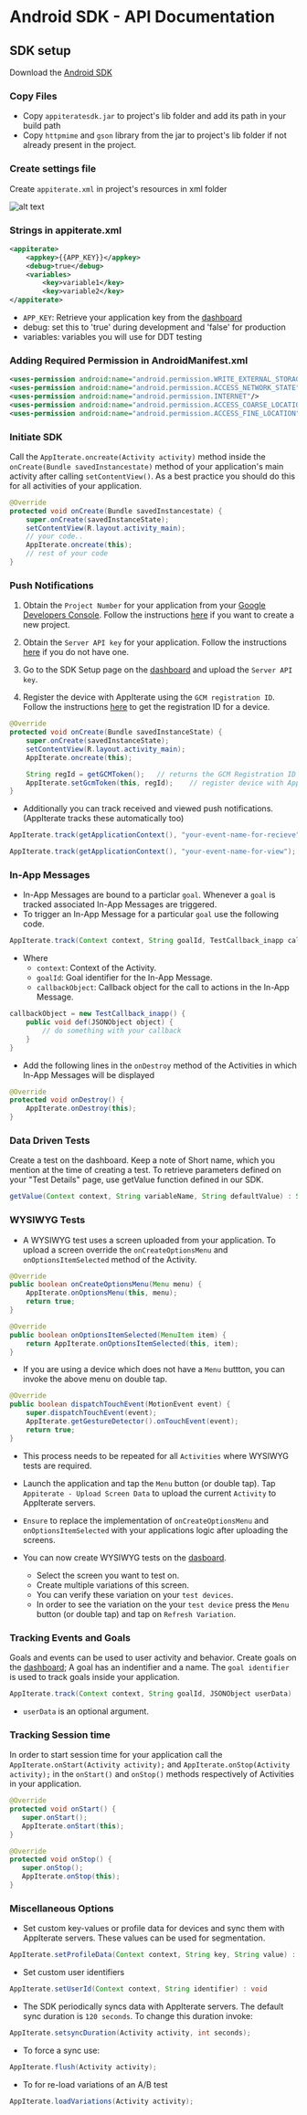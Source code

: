 # Android SDK - API Documentation

## SDK setup

Download the [Android SDK](http://appiterate.com/android/latest)

### Copy Files

* Copy `appiteratesdk.jar` to project's lib folder and add its path in your build path
* Copy `httpmime` and `gson` library from the jar to project's lib folder if not already present in the project.

### Create settings file

Create `appiterate.xml` in project's resources in xml folder

![alt text](img/appiterate-xml.png "appiterate.xml")

### Strings in appiterate.xml

```XML
<appiterate>
    <appkey>{{APP_KEY}}</appkey>
    <debug>true</debug>
    <variables>
        <key>variable1</key>
        <key>variable2</key>
</appiterate>
```

* `APP_KEY`: Retrieve your application key from the
<a href="http://dashboard.appiterate.com" target="_blank">dashboard</a>
* debug: set this to 'true' during development and 'false' for production
* variables: variables you will use for DDT testing

### Adding Required Permission in AndroidManifest.xml

```XML
<uses-permission android:name="android.permission.WRITE_EXTERNAL_STORAGE"/>
<uses-permission android:name="android.permission.ACCESS_NETWORK_STATE"/>
<uses-permission android:name="android.permission.INTERNET"/>
<uses-permission android:name="android.permission.ACCESS_COARSE_LOCATION" />
<uses-permission android:name="android.permission.ACCESS_FINE_LOCATION" />
```

### Initiate SDK

Call the `AppIterate.oncreate(Activity activity)` method inside the `onCreate(Bundle savedInstancestate)` method of your application's main activity after calling `setContentView()`. As a best practice you should do this for all activities of your application.

```JAVA
@Override
protected void onCreate(Bundle savedInstancestate) {
    super.onCreate(savedInstanceState);
    setContentView(R.layout.activity_main);
    // your code..
    AppIterate.oncreate(this);
    // rest of your code
}
```

### Push Notifications

1. Obtain the `Project Number` for your application from your [Google Developers Console](https://cloud.google.com/console). Follow the instructions [here](http://developer.android.com/google/gcm/gs.html#create-proj) if you want to create a new project.

2. Obtain the `Server API key` for your application. Follow the instructions [here](http://developer.android.com/google/gcm/gs.html#access-key) if you do not have one.

3. Go to the SDK Setup page on the [dashboard](http://dashboard.appiterate.com) and upload the `Server API key`.

4. Register the device with AppIterate using the `GCM registration ID`. Follow the instructions [here](http://developer.android.com/google/gcm/client.html#sample-register) to get the registration ID for a device.

```JAVA
@Override
protected void onCreate(Bundle savedInstanceState) {
    super.onCreate(savedInstanceState);
    setContentView(R.layout.activity_main);
    AppIterate.oncreate(this);

    String regId = getGCMToken();   // returns the GCM Registration ID of the device
    AppIterate.setGcmToken(this, regId);    // register device with AppIterate
}
```

* Additionally you can track received and viewed push notifications. (AppIterate tracks these automatically too)

```JAVA
AppIterate.track(getApplicationContext(), "your-event-name-for-recieve");
```

```JAVA
AppIterate.track(getApplicationContext(), "your-event-name-for-view");
```

### In-App Messages

* In-App Messages are bound to a particlar `goal`. Whenever a `goal` is tracked associated In-App Messages are triggered.
* To trigger an In-App Message for a particular `goal` use the following code.

```JAVA
AppIterate.track(Context context, String goalId, TestCallback_inapp callbackObject)
```

* Where
    * `context`: Context of the Activity.
    * `goalId`: Goal identifier for the In-App Message.
    * `callbackObject`: Callback object for the call to actions in the In-App Message.

```java
callbackObject = new TestCallback_inapp() {
    public void def(JSONObject object) {
        // do something with your callback
    }
}
```

* Add the following lines in the `onDestroy` method of the Activities in which In-App Messages will be displayed

```JAVA
@Override
protected void onDestroy() {
    AppIterate.onDestroy(this);
}
```


### Data Driven Tests

Create a test on the dashboard. Keep a note of Short name, which you mention at the time of creating a test. To retrieve parameters defined on your "Test Details" page, use getValue function defined in our SDK.

```JAVA
getValue(Context context, String variableName, String defaultValue) : String
```

### WYSIWYG Tests

* A WYSIWYG test uses a screen uploaded from your application. To upload a screen override the `onCreateOptionsMenu` and `onOptionsItemSelected` method of the Activity.

```JAVA
@Override
public boolean onCreateOptionsMenu(Menu menu) {
    AppIterate.onOptionsMenu(this, menu);
    return true;
}

@Override
public boolean onOptionsItemSelected(MenuItem item) {
    return AppIterate.onOptionsItemSelected(this, item);
}
```

* If you are using a device which does not have a `Menu` buttton, you can invoke the above menu on double tap.

```java
@Override
public boolean dispatchTouchEvent(MotionEvent event) {
    super.dispatchTouchEvent(event);
    AppIterate.getGestureDetector().onTouchEvent(event);
    return true;
}
```

* This process needs to be repeated for all `Activities` where WYSIWYG tests are required.

* Launch the application and tap the `Menu` button (or double tap). Tap `Appiterate - Upload Screen Data` to upload the current `Activity` to AppIterate servers.

* `Ensure` to replace the implementation of `onCreateOptionsMenu` and `onOptionsItemSelected` with your applications logic after uploading the screens.

* You can now create WYSIWYG tests on the [dasboard](http://dashboard.appiterate.com).
    * Select the screen you want to test on.
    * Create multiple variations of this screen.
    * You can verify these variation on your `test devices`.
    * In order to see the variation on the your `test device` press the `Menu `button (or double tap) and tap on `Refresh Variation`.


### Tracking Events and Goals

Goals and events can be used to user activity and behavior. Create goals on the [dashboard](http://dashboard.appiterate.com); A goal has an indentifier and a name. The `goal identifier` is used to track goals inside your application.

```JAVA
AppIterate.track(Context context, String goalId, JSONObject userData) : void
```

* `userData` is an optional argument.

### Tracking Session time

In order to start session time for your application call the `AppIterate.onStart(Activity activity);` and `AppIterate.onStop(Activity activity);` in the `onStart()` and `onStop()` methods respectively of Activities in your application.

```JAVA
@Override
protected void onStart() {
   super.onStart();
   AppIterate.onStart(this);
}

@Override
protected void onStop() {
   super.onStop();
   AppIterate.onStop(this);
}
```

### Miscellaneous Options

* Set custom key-values or profile data for devices and sync them with AppIterate servers. These values can be used for segmentation.

```JAVA
AppIterate.setProfileData(Context context, String key, String value) : void
```

* Set custom user identifiers

```JAVA
AppIterate.setUserId(Context context, String identifier) : void
```

* The SDK periodically syncs data with AppIterate servers. The default sync duration is `120 seconds`. To change this duration invoke:

```java
AppIterate.setsyncDuration(Activity activity, int seconds);
```

* To force a sync use:

```java
AppIterate.flush(Activity activity);
```

* To for re-load variations of an A/B test

```java
AppIterate.loadVariations(Activity activity);
```